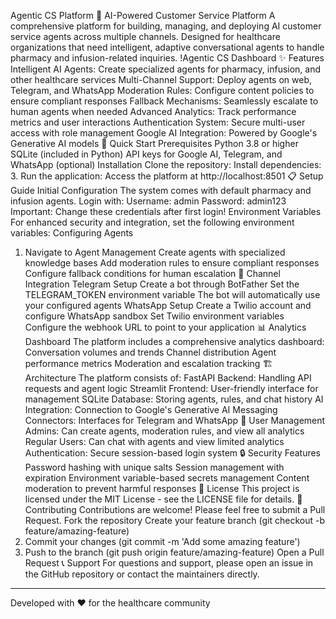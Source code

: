 Agentic CS Platform
🤖 AI-Powered Customer Service Platform
A comprehensive platform for building, managing, and deploying AI customer service agents across multiple channels. Designed for healthcare organizations that need intelligent, adaptive conversational agents to handle pharmacy and infusion-related inquiries.
!Agentic CS Dashboard
✨ Features
Intelligent AI Agents: Create specialized agents for pharmacy, infusion, and other healthcare services
Multi-Channel Support: Deploy agents on web, Telegram, and WhatsApp
Moderation Rules: Configure content policies to ensure compliant responses
Fallback Mechanisms: Seamlessly escalate to human agents when needed
Advanced Analytics: Track performance metrics and user interactions
Authentication System: Secure multi-user access with role management
Google AI Integration: Powered by Google's Generative AI models
🚀 Quick Start
Prerequisites
Python 3.8 or higher
SQLite (included in Python)
API keys for Google AI, Telegram, and WhatsApp (optional)
Installation
Clone the repository:
Install dependencies:
3. Run the application:
Access the platform at http://localhost:8501
📋 Setup Guide
Initial Configuration
The system comes with default pharmacy and infusion agents. Login with:
Username: admin
Password: admin123
Important: Change these credentials after first login!
Environment Variables
For enhanced security and integration, set the following environment variables:
Configuring Agents
1. Navigate to Agent Management
Create agents with specialized knowledge bases
Add moderation rules to ensure compliant responses
Configure fallback conditions for human escalation
🔌 Channel Integration
Telegram Setup
Create a bot through BotFather
Set the TELEGRAM_TOKEN environment variable
The bot will automatically use your configured agents
WhatsApp Setup
Create a Twilio account and configure WhatsApp sandbox
Set Twilio environment variables
Configure the webhook URL to point to your application
📊 Analytics Dashboard
The platform includes a comprehensive analytics dashboard:
Conversation volumes and trends
Channel distribution
Agent performance metrics
Moderation and escalation tracking
🏗️ Architecture
The platform consists of:
FastAPI Backend: Handling API requests and agent logic
Streamlit Frontend: User-friendly interface for management
SQLite Database: Storing agents, rules, and chat history
AI Integration: Connection to Google's Generative AI
Messaging Connectors: Interfaces for Telegram and WhatsApp
👥 User Management
Admins: Can create agents, moderation rules, and view all analytics
Regular Users: Can chat with agents and view limited analytics
Authentication: Secure session-based login system
🔒 Security Features
Password hashing with unique salts
Session management with expiration
Environment variable-based secrets management
Content moderation to prevent harmful responses
📝 License
This project is licensed under the MIT License - see the LICENSE file for details.
🤝 Contributing
Contributions are welcome! Please feel free to submit a Pull Request.
Fork the repository
Create your feature branch (git checkout -b feature/amazing-feature)
3. Commit your changes (git commit -m 'Add some amazing feature')
4. Push to the branch (git push origin feature/amazing-feature)
Open a Pull Request
📞 Support
For questions and support, please open an issue in the GitHub repository or contact the maintainers directly.
---
Developed with ❤️ for the healthcare community

